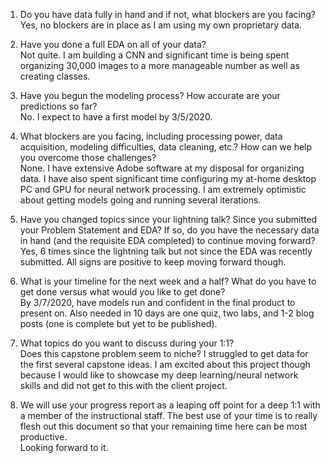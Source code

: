 1. Do you have data fully in hand and if not, what blockers are you facing?<br>
Yes, no blockers are in place as I am using my own proprietary data.

2. Have you done a full EDA on all of your data?<br>
Not quite. I am building a CNN and significant time is being spent organizing 30,000 images to a more manageable number as well as creating classes. 

3. Have you begun the modeling process? How accurate are your predictions so far?<br>
No. I expect to have a first model by 3/5/2020.

4. What blockers are you facing, including processing power, data acquisition, modeling difficulties, data cleaning, etc.? How can we help you overcome those challenges?<br>
None. I have extensive Adobe software at my disposal for organizing data. I have also spent significant time configuring my at-home desktop PC and GPU for neural network processing. I am extremely optimistic about getting models going and running several iterations.

5. Have you changed topics since your lightning talk? Since you submitted your Problem Statement and EDA? If so, do you have the necessary data in hand (and the requisite EDA completed) to continue moving forward?<br>
Yes, 6 times since the lightning talk but not since the EDA was recently submitted. All signs are positive to keep moving forward though.

6. What is your timeline for the next week and a half? What do you have to get done versus what would you like to get done?<br>
By 3/7/2020, have models run and confident in the final product to present on. Also needed in 10 days are one quiz, two labs, and 1-2 blog posts (one is complete but yet to be published).

7. What topics do you want to discuss during your 1:1?<br>
Does this capstone problem seem to niche? I struggled to get data for the first several capstone ideas. I am excited about this project though because I would like to showcase my deep learning/neural network skills and did not get to this with the client project.

8. We will use your progress report as a leaping off point for a deep 1:1 with a member of the instructional staff. The best use of your time is to really flesh out this document so that your remaining time here can be most productive.<br>
Looking forward to it.

